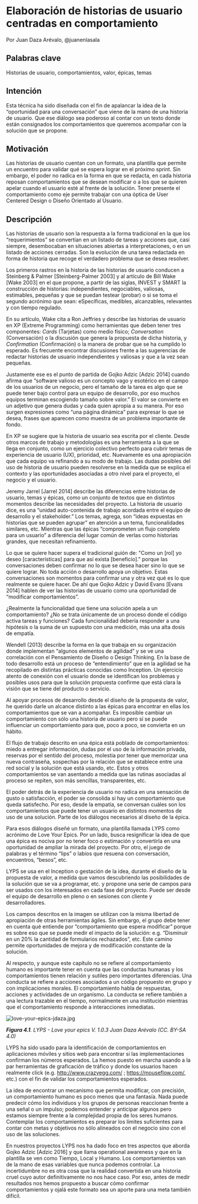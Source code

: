 # Elaboración de historias de usuario centradas en comportamiento 

Por Juan Daza Arévalo, @juanenlasala

## Palabras clave

Historias de usuario, comportamientos, valor, épicas, temas

## Intención

Esta técnica ha sido diseñada con el fin de apalancar la idea de la “oportunidad para una conversación” que viene de la mano de una historia de usuario. Que ese diálogo sea poderoso al contar con un texto donde están consignados los comportamientos que queremos acompañar con la solución que se propone.

## Motivación

Las historias de usuario cuentan con un formato, una plantilla que permite un encuentro para validar qué se espera lograr en el próximo sprint. Sin embargo, el poder no radica en la forma en que se redacta, en cada historia reposan comportamientos que se desean modificar o a los que se quieren apelar cuando el usuario esté al frente de la solución. Tener presente el comportamiento como eje permite trabajar con una óptica de User Centered Design o Diseño Orientado al Usuario.

## Descripción

Las historias de usuario son la respuesta a la forma tradicional en la que los “requerimientos” se convertían en un listado de tareas y acciones que, casi siempre, desembocaban en situaciones abiertas a interpretaciones, o en un listado de acciones cerradas. Son la evolución de una tarea redactada en forma de historia que recoge el verdadero problema que se desea resolver.

Los primeros rastros en la historia de las historias de usuario conducen a Steinberg & Palmer [Steinberg-Palmer 2003] y al artículo de Bill Wake [Wake 2003] en el que propone, a partir de las siglas, INVEST y SMART la construcción de historias: independientes, negociables, valiosas, estimables, pequeñas y que se puedan testear (probar) o si se toma el segundo acrónimo que sean: eSpecíficas, medibles, alcanzables, relevantes y con tiempo regulado.

En su artículo, Wake cita a Ron Jeffries y describe las historias de usuario en XP (Extreme Programming) como herramientas que deben tener tres componentes: _Cards_ (Tarjetas) como medio físico; _Conversation_ (Conversación) o la discusión que genera la propuesta de dicha historia, y _Confirmation_ (Confirmación) o la manera de probar que se ha cumplido lo esperado. Es frecuente encontrar discusiones frente a las sugerencias de redactar historias de usuario independientes y valiosas y que a la vez sean pequeñas.

Justamente ese es el punto de partida de Gojko Adzic [Adzic 2014] cuando afirma que “software valioso es un concepto vago y esotérico en el campo de los usuarios de un negocio, pero el tamaño de la tarea es algo que se puede tener bajo control para un equipo de desarrollo, por eso muchos equipos terminan escogiendo tamaño sobre valor.” El valor se convierte en un adjetivo que genera dudas y cada quien apropia a su manera. Por eso surgen expresiones como “una página dinámica” para expresar lo que se desea, frases que aparecen como muestra de un problema importante de fondo.

En XP se sugiere que la historia de usuario sea escrita por el cliente. Desde otros marcos de trabajo y metodologías es una herramienta a la que se llega en conjunto, como un ejercicio colectivo perfecto para cubrir temas de experiencia de usuario (UX), prioridad, etc. Nuevamente es una apropiación que cada equipo va refinando a su modo de trabajo. Las dudas posibles del uso de historia de usuario pueden resolverse en la medida que se explica el contexto y las oportunidades asociadas a otro nivel para el proyecto, el negocio y el usuario.

Jeremy Jarrel [Jarrel 2014] describe las diferencias entre historias de usuario, temas y épicas, como un conjunto de textos que en distintos momentos describe las necesidades del proyecto. La historia de usuario dice, es una “unidad auto-contenida de trabajo acordada entre el equipo de desarrollo y el stakeholder.” Los temas, agrega, son “ideas expuestas en historias que se pueden agrupar” en atención a un tema, funcionalidades similares, etc. Mientras que las épicas “comprometen un flujo completo para un usuario” a diferencia del lugar común de verlas como historias grandes, que necesitan refinamiento.

Lo que se quiere hacer supera el tradicional guión de: "Como un [rol] yo deseo [características] para que así exista [beneficio]." porque las conversaciones deben confirmar no lo que se desea hacer sino lo que se quiere lograr. No toda acción o desarrollo apoya un objetivo. Estas conversaciones son momentos para confirmar una y otra vez qué es lo que realmente se quiere hacer. De ahí que Gojko Adzic y David Evans [Evans 2014] hablen de ver las historias de usuario como una oportunidad de “modificar comportamientos”.

¿Realmente la funcionalidad que tiene una solución apela a un comportamiento? ¿No se trata únicamente de un proceso donde el código activa tareas y funciones? Cada funcionalidad debería responder a una hipótesis o la suma de un supuesto con una medición, más una alta dosis de empatía.

Wendell (2013) describe la forma en la que trabaja en su organización donde implementan “algunos elementos de agilidad” y se ve una correlación con el Pensamiento de Diseño o Design Thinking. En la base de todo desarrollo está un proceso de “entendimiento” que en la agilidad se ha recopilado en distintas prácticas conocidas como Inception. Un ejercicio atento de conexión con el usuario donde se identifican los problemas y posibles usos para que la solución propuesta confirme que está clara la visión que se tiene del producto o servicio.

Al apoyar procesos de desarrollo desde el diseño de la propuesta de valor, he querido darle un alcance distinto a las épicas para encontrar en ellas los comportamientos que se van a acompañar. Es imposible cambiar un comportamiento con sólo una historia de usuario pero sí se puede influenciar un comportamiento para que, poco a poco, se convierta en un hábito.

El flujo de trabajo descrito en una épica está poblado de comportamientos: miedo a entregar información, dudas por el uso de la información privada, reservas por el sentido del proceso, molestia por tener que memorizar una nueva contraseña, sospechas por la relación que se establece entre una red social y la solución que está usando, etc. Estos y otros comportamientos se van asentando a medida que las rutinas asociadas al proceso se repiten, son más sencillas, transparentes, etc.

El poder detrás de la experiencia de usuario no radica en una sensación de gusto o satisfacción, el poder se consolida si hay un comportamiento que queda satisfecho. Por eso, desde la empatía, se conversan cuáles son los comportamientos que puede tener un usuario en distintos momentos de uso de una solución. Parte de los diálogos necesarios al diseño de la épica.

Para esos diálogos diseñé un formato, una plantilla llamada LYPS como acrónimo de Love Your Epics. Por un lado, busca resignificar la idea de que una épica es nociva por no tener foco o estimación y convertirla en una oportunidad de ampliar la mirada del proyecto. Por otro, el juego de palabras y el término “lips” o labios que resuena con conversación, encuentros, “besos”, etc.

LYPS se usa en el Inception o gestación de la idea, durante el diseño de la propuesta de valor, a medida que vamos descubriendo las posibilidades de la solución que se va a programar, etc. y propone una serie de campos para ser usados con los interesados en cada fase del proyecto. Puede ser desde el equipo de desarrollo en pleno o en sesiones con cliente y desarrolladores.

Los campos descritos en la imagen se utilizan con la misma libertad de apropiación de otras herramientas ágiles. Sin embargo, el grupo debe tener en cuenta qué entiende por “comportamiento que espera modificar” porque es sobre eso que se puede medir el impacto de la solución: e.g. “Disminuir en un 20% la cantidad de formularios rechazados”, etc. Este camino permite oportunidades de mejora y de modificación constante de la solución.

Al respecto, y aunque este capítulo no se refiere al comportamiento humano es importante tener en cuenta que las conductas humanas y los comportamientos tienen relación y sutiles pero importantes diferencias. Una conducta se refiere a acciones asociados a un código propuesto en grupo y con implicaciones morales. El comportamiento habla de respuestas, acciones y actividades de un organismo. La conducta se refiere también a una lectura trazable en el tiempo, normalmente en una institución mientras que el comportamiento responde a interacciones inmediatas.

![love-your-epics-jdaza.jpg](assets/love-your-epics-jdazajpg.jpeg)

**_Figura 4.1_**_. LYPS - Love your epics V. 1.0.3 Juan Daza Arévalo (CC. BY-SA 4.0)_

LYPS ha sido usado para la identificación de comportamientos en aplicaciones móviles y sitios web para encontrar si las implementaciones confirman los números esperados. La hemos puesto en marcha usando a la par herramientas de graficación de tráfico y donde los usuarios hacen realmente click (e.g. http://www.crazyegg.com/ ; https://mouseflow.com/, etc.) con el fin de validar los comportamientos esperados.

La idea de encontrar un mecanismo que permita modificar, con precisión, un comportamiento humano es poco menos que una fantasía. Nada puede predecir cómo los individuos y los grupos de personas reaccionan frente a una señal o un impulso; podemos entender y anticipar algunos pero estamos siempre frente a la complejidad propia de los seres humanos. Contemplar los comportamientos es preparar los límites suficientes para contar con metas y objetivos no sólo alineados con el negocio sino con el uso de las soluciones.

En nuestros proyectos LYPS nos ha dado foco en tres aspectos que aborda Gojko Adzic [Adzic 2016] y que llama operational awareness y que en la plantilla se ven como Tiempo, Local y Humano. Los comportamientos van de la mano de esas variables que nunca podemos controlar. La incertidumbre no es otra cosa que la realidad convertida en una historia cruel cuyo autor definitivamente no nos hace caso. Por eso, antes de medir resultados nos hemos propuesto a buscar cómo confirmar comportamientos y ojalá este formato sea un aporte para una meta también difícil.